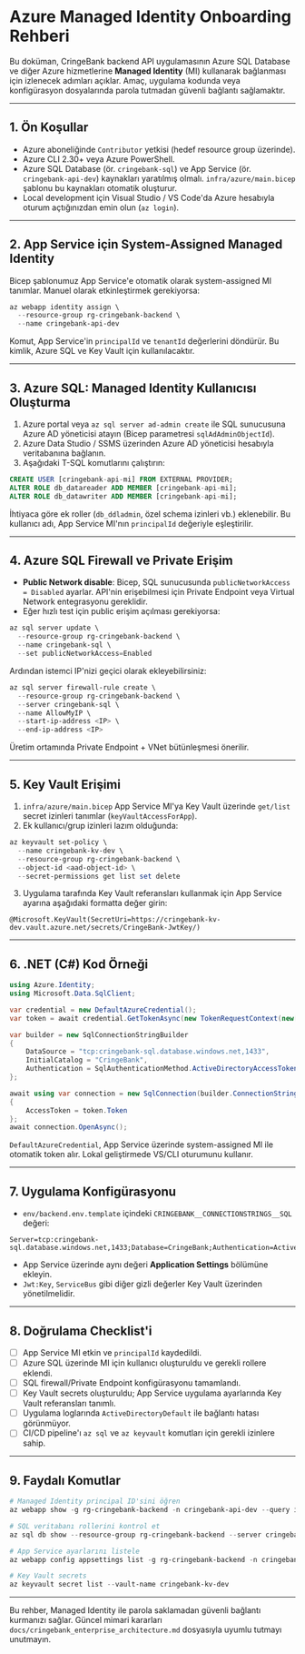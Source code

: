 # Azure Managed Identity Onboarding Rehberi

Bu doküman, CringeBank backend API uygulamasının Azure SQL Database ve diğer Azure hizmetlerine **Managed Identity** (MI) kullanarak bağlanması için izlenecek adımları açıklar. Amaç, uygulama kodunda veya konfigürasyon dosyalarında parola tutmadan güvenli bağlantı sağlamaktır.

---

## 1. Ön Koşullar

- Azure aboneliğinde `Contributor` yetkisi (hedef resource group üzerinde).
- Azure CLI 2.30+ veya Azure PowerShell.
- Azure SQL Database (ör. `cringebank-sql`) ve App Service (ör. `cringebank-api-dev`) kaynakları yaratılmış olmalı. `infra/azure/main.bicep` şablonu bu kaynakları otomatik oluşturur.
- Local development için Visual Studio / VS Code'da Azure hesabıyla oturum açtığınızdan emin olun (`az login`).

---

## 2. App Service için System-Assigned Managed Identity

Bicep şablonumuz App Service'e otomatik olarak system-assigned MI tanımlar. Manuel olarak etkinleştirmek gerekiyorsa:

```powershell
az webapp identity assign \
  --resource-group rg-cringebank-backend \
  --name cringebank-api-dev
```

Komut, App Service'in `principalId` ve `tenantId` değerlerini döndürür. Bu kimlik, Azure SQL ve Key Vault için kullanılacaktır.

---

## 3. Azure SQL: Managed Identity Kullanıcısı Oluşturma

1. Azure portal veya `az sql server ad-admin create` ile SQL sunucusuna Azure AD yöneticisi atayın (Bicep parametresi `sqlAdAdminObjectId`).
2. Azure Data Studio / SSMS üzerinden Azure AD yöneticisi hesabıyla veritabanına bağlanın.
3. Aşağıdaki T-SQL komutlarını çalıştırın:

```sql
CREATE USER [cringebank-api-mi] FROM EXTERNAL PROVIDER;
ALTER ROLE db_datareader ADD MEMBER [cringebank-api-mi];
ALTER ROLE db_datawriter ADD MEMBER [cringebank-api-mi];
```

İhtiyaca göre ek roller (`db_ddladmin`, özel schema izinleri vb.) eklenebilir. Bu kullanıcı adı, App Service MI'nın `principalId` değeriyle eşleştirilir.

---

## 4. Azure SQL Firewall ve Private Erişim

- **Public Network disable**: Bicep, SQL sunucusunda `publicNetworkAccess = Disabled` ayarlar. API'nin erişebilmesi için Private Endpoint veya Virtual Network entegrasyonu gereklidir.
- Eğer hızlı test için public erişim açılması gerekiyorsa:

```powershell
az sql server update \
  --resource-group rg-cringebank-backend \
  --name cringebank-sql \
  --set publicNetworkAccess=Enabled
```

Ardından istemci IP'nizi geçici olarak ekleyebilirsiniz:

```powershell
az sql server firewall-rule create \
  --resource-group rg-cringebank-backend \
  --server cringebank-sql \
  --name AllowMyIP \
  --start-ip-address <IP> \
  --end-ip-address <IP>
```

Üretim ortamında Private Endpoint + VNet bütünleşmesi önerilir.

---

## 5. Key Vault Erişimi

1. `infra/azure/main.bicep` App Service MI'ya Key Vault üzerinde `get/list` secret izinleri tanımlar (`keyVaultAccessForApp`).
2. Ek kullanıcı/grup izinleri lazım olduğunda:

```powershell
az keyvault set-policy \
  --name cringebank-kv-dev \
  --resource-group rg-cringebank-backend \
  --object-id <aad-object-id> \
  --secret-permissions get list set delete
```

3. Uygulama tarafında Key Vault referansları kullanmak için App Service ayarına aşağıdaki formatta değer girin:

```
@Microsoft.KeyVault(SecretUri=https://cringebank-kv-dev.vault.azure.net/secrets/CringeBank-JwtKey/)
```

---

## 6. .NET (C#) Kod Örneği

```csharp
using Azure.Identity;
using Microsoft.Data.SqlClient;

var credential = new DefaultAzureCredential();
var token = await credential.GetTokenAsync(new TokenRequestContext(new[] { "https://database.windows.net/.default" }));

var builder = new SqlConnectionStringBuilder
{
    DataSource = "tcp:cringebank-sql.database.windows.net,1433",
    InitialCatalog = "CringeBank",
    Authentication = SqlAuthenticationMethod.ActiveDirectoryAccessToken
};

await using var connection = new SqlConnection(builder.ConnectionString)
{
    AccessToken = token.Token
};
await connection.OpenAsync();
```

`DefaultAzureCredential`, App Service üzerinde system-assigned MI ile otomatik token alır. Lokal geliştirmede VS/CLI oturumunu kullanır.

---

## 7. Uygulama Konfigürasyonu

- `env/backend.env.template` içindeki `CRINGEBANK__CONNECTIONSTRINGS__SQL` değeri:

```
Server=tcp:cringebank-sql.database.windows.net,1433;Database=CringeBank;Authentication=ActiveDirectoryDefault;Encrypt=True;
```

- App Service üzerinde aynı değeri **Application Settings** bölümüne ekleyin.
- `Jwt:Key`, `ServiceBus` gibi diğer gizli değerler Key Vault üzerinden yönetilmelidir.

---

## 8. Doğrulama Checklist'i

- [ ] App Service MI etkin ve `principalId` kaydedildi.
- [ ] Azure SQL üzerinde MI için kullanıcı oluşturuldu ve gerekli rollere eklendi.
- [ ] SQL firewall/Private Endpoint konfigürasyonu tamamlandı.
- [ ] Key Vault secrets oluşturuldu; App Service uygulama ayarlarında Key Vault referansları tanımlı.
- [ ] Uygulama loglarında `ActiveDirectoryDefault` ile bağlantı hatası görünmüyor.
- [ ] CI/CD pipeline'ı `az sql` ve `az keyvault` komutları için gerekli izinlere sahip.

---

## 9. Faydalı Komutlar

```powershell
# Managed Identity principal ID'sini öğren
az webapp show -g rg-cringebank-backend -n cringebank-api-dev --query identity.principalId -o tsv

# SQL veritabanı rollerini kontrol et
az sql db show --resource-group rg-cringebank-backend --server cringebank-sql --name CringeBank

# App Service ayarlarını listele
az webapp config appsettings list -g rg-cringebank-backend -n cringebank-api-dev

# Key Vault secrets
az keyvault secret list --vault-name cringebank-kv-dev
```

---

Bu rehber, Managed Identity ile parola saklamadan güvenli bağlantı kurmanızı sağlar. Güncel mimari kararları `docs/cringebank_enterprise_architecture.md` dosyasıyla uyumlu tutmayı unutmayın.
